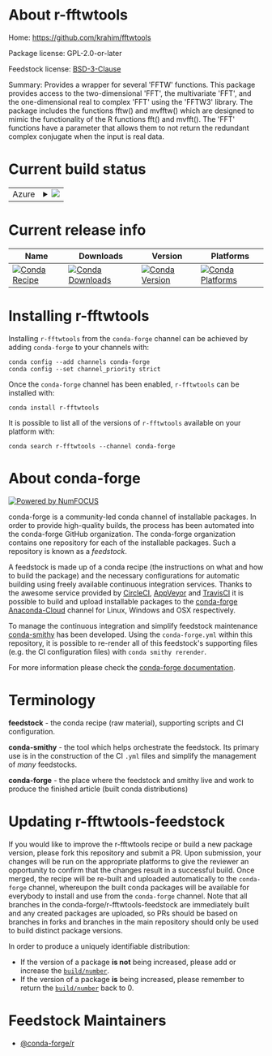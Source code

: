 About r-fftwtools
=================

Home: https://github.com/krahim/fftwtools

Package license: GPL-2.0-or-later

Feedstock license: [BSD-3-Clause](https://github.com/conda-forge/r-fftwtools-feedstock/blob/master/LICENSE.txt)

Summary: Provides a wrapper for several 'FFTW' functions. This package provides access to the two-dimensional 'FFT', the multivariate 'FFT', and the one-dimensional real to complex 'FFT' using the 'FFTW3' library. The package includes the functions fftw() and mvfftw() which are designed to mimic the functionality of the R functions fft() and mvfft(). The 'FFT' functions have a parameter that allows them to not return the redundant complex conjugate when the input is real data.

Current build status
====================


<table>
    
  <tr>
    <td>Azure</td>
    <td>
      <details>
        <summary>
          <a href="https://dev.azure.com/conda-forge/feedstock-builds/_build/latest?definitionId=1132&branchName=master">
            <img src="https://dev.azure.com/conda-forge/feedstock-builds/_apis/build/status/r-fftwtools-feedstock?branchName=master">
          </a>
        </summary>
        <table>
          <thead><tr><th>Variant</th><th>Status</th></tr></thead>
          <tbody><tr>
              <td>linux_64_r_base4.0</td>
              <td>
                <a href="https://dev.azure.com/conda-forge/feedstock-builds/_build/latest?definitionId=1132&branchName=master">
                  <img src="https://dev.azure.com/conda-forge/feedstock-builds/_apis/build/status/r-fftwtools-feedstock?branchName=master&jobName=linux&configuration=linux_64_r_base4.0" alt="variant">
                </a>
              </td>
            </tr><tr>
              <td>linux_64_r_base4.1</td>
              <td>
                <a href="https://dev.azure.com/conda-forge/feedstock-builds/_build/latest?definitionId=1132&branchName=master">
                  <img src="https://dev.azure.com/conda-forge/feedstock-builds/_apis/build/status/r-fftwtools-feedstock?branchName=master&jobName=linux&configuration=linux_64_r_base4.1" alt="variant">
                </a>
              </td>
            </tr><tr>
              <td>osx_64_r_base4.0</td>
              <td>
                <a href="https://dev.azure.com/conda-forge/feedstock-builds/_build/latest?definitionId=1132&branchName=master">
                  <img src="https://dev.azure.com/conda-forge/feedstock-builds/_apis/build/status/r-fftwtools-feedstock?branchName=master&jobName=osx&configuration=osx_64_r_base4.0" alt="variant">
                </a>
              </td>
            </tr><tr>
              <td>osx_64_r_base4.1</td>
              <td>
                <a href="https://dev.azure.com/conda-forge/feedstock-builds/_build/latest?definitionId=1132&branchName=master">
                  <img src="https://dev.azure.com/conda-forge/feedstock-builds/_apis/build/status/r-fftwtools-feedstock?branchName=master&jobName=osx&configuration=osx_64_r_base4.1" alt="variant">
                </a>
              </td>
            </tr><tr>
              <td>win_64_r_base4.0</td>
              <td>
                <a href="https://dev.azure.com/conda-forge/feedstock-builds/_build/latest?definitionId=1132&branchName=master">
                  <img src="https://dev.azure.com/conda-forge/feedstock-builds/_apis/build/status/r-fftwtools-feedstock?branchName=master&jobName=win&configuration=win_64_r_base4.0" alt="variant">
                </a>
              </td>
            </tr><tr>
              <td>win_64_r_base4.1</td>
              <td>
                <a href="https://dev.azure.com/conda-forge/feedstock-builds/_build/latest?definitionId=1132&branchName=master">
                  <img src="https://dev.azure.com/conda-forge/feedstock-builds/_apis/build/status/r-fftwtools-feedstock?branchName=master&jobName=win&configuration=win_64_r_base4.1" alt="variant">
                </a>
              </td>
            </tr>
          </tbody>
        </table>
      </details>
    </td>
  </tr>
</table>

Current release info
====================

| Name | Downloads | Version | Platforms |
| --- | --- | --- | --- |
| [![Conda Recipe](https://img.shields.io/badge/recipe-r--fftwtools-green.svg)](https://anaconda.org/conda-forge/r-fftwtools) | [![Conda Downloads](https://img.shields.io/conda/dn/conda-forge/r-fftwtools.svg)](https://anaconda.org/conda-forge/r-fftwtools) | [![Conda Version](https://img.shields.io/conda/vn/conda-forge/r-fftwtools.svg)](https://anaconda.org/conda-forge/r-fftwtools) | [![Conda Platforms](https://img.shields.io/conda/pn/conda-forge/r-fftwtools.svg)](https://anaconda.org/conda-forge/r-fftwtools) |

Installing r-fftwtools
======================

Installing `r-fftwtools` from the `conda-forge` channel can be achieved by adding `conda-forge` to your channels with:

```
conda config --add channels conda-forge
conda config --set channel_priority strict
```

Once the `conda-forge` channel has been enabled, `r-fftwtools` can be installed with:

```
conda install r-fftwtools
```

It is possible to list all of the versions of `r-fftwtools` available on your platform with:

```
conda search r-fftwtools --channel conda-forge
```


About conda-forge
=================

[![Powered by NumFOCUS](https://img.shields.io/badge/powered%20by-NumFOCUS-orange.svg?style=flat&colorA=E1523D&colorB=007D8A)](http://numfocus.org)

conda-forge is a community-led conda channel of installable packages.
In order to provide high-quality builds, the process has been automated into the
conda-forge GitHub organization. The conda-forge organization contains one repository
for each of the installable packages. Such a repository is known as a *feedstock*.

A feedstock is made up of a conda recipe (the instructions on what and how to build
the package) and the necessary configurations for automatic building using freely
available continuous integration services. Thanks to the awesome service provided by
[CircleCI](https://circleci.com/), [AppVeyor](https://www.appveyor.com/)
and [TravisCI](https://travis-ci.com/) it is possible to build and upload installable
packages to the [conda-forge](https://anaconda.org/conda-forge)
[Anaconda-Cloud](https://anaconda.org/) channel for Linux, Windows and OSX respectively.

To manage the continuous integration and simplify feedstock maintenance
[conda-smithy](https://github.com/conda-forge/conda-smithy) has been developed.
Using the ``conda-forge.yml`` within this repository, it is possible to re-render all of
this feedstock's supporting files (e.g. the CI configuration files) with ``conda smithy rerender``.

For more information please check the [conda-forge documentation](https://conda-forge.org/docs/).

Terminology
===========

**feedstock** - the conda recipe (raw material), supporting scripts and CI configuration.

**conda-smithy** - the tool which helps orchestrate the feedstock.
                   Its primary use is in the construction of the CI ``.yml`` files
                   and simplify the management of *many* feedstocks.

**conda-forge** - the place where the feedstock and smithy live and work to
                  produce the finished article (built conda distributions)


Updating r-fftwtools-feedstock
==============================

If you would like to improve the r-fftwtools recipe or build a new
package version, please fork this repository and submit a PR. Upon submission,
your changes will be run on the appropriate platforms to give the reviewer an
opportunity to confirm that the changes result in a successful build. Once
merged, the recipe will be re-built and uploaded automatically to the
`conda-forge` channel, whereupon the built conda packages will be available for
everybody to install and use from the `conda-forge` channel.
Note that all branches in the conda-forge/r-fftwtools-feedstock are
immediately built and any created packages are uploaded, so PRs should be based
on branches in forks and branches in the main repository should only be used to
build distinct package versions.

In order to produce a uniquely identifiable distribution:
 * If the version of a package **is not** being increased, please add or increase
   the [``build/number``](https://docs.conda.io/projects/conda-build/en/latest/resources/define-metadata.html#build-number-and-string).
 * If the version of a package **is** being increased, please remember to return
   the [``build/number``](https://docs.conda.io/projects/conda-build/en/latest/resources/define-metadata.html#build-number-and-string)
   back to 0.

Feedstock Maintainers
=====================

* [@conda-forge/r](https://github.com/conda-forge/r/)

